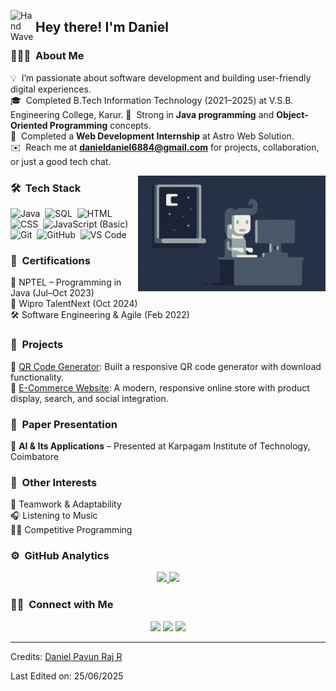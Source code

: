 <img alt="Hand Wave" src="./assets/Hand%20Wave.gif" width='40' align="left"/><h2>Hey there! I'm Daniel</h2>

### 👨🏻‍💻 &nbsp;About Me

💡 &nbsp;I’m passionate about software development and building user-friendly digital experiences.\
🎓 &nbsp;Completed B.Tech Information Technology (2021–2025) at V.S.B. Engineering College, Karur.
🌱 &nbsp;Strong in **Java programming** and **Object-Oriented Programming** concepts.\
💼 &nbsp;Completed a **Web Development Internship** at Astro Web Solution.\
✉️ &nbsp;Reach me at **danieldaniel6884@gmail.com** for projects, collaboration, or just a good tech chat.

<img alt="Night Coding" src="https://raw.githubusercontent.com/AVS1508/AVS1508/master/assets/Night-Coding.gif" align="right"/>

### 🛠 &nbsp;Tech Stack

![Java](https://img.shields.io/badge/-Java-05122A?style=flat&logo=Java&logoColor=FFA518)&nbsp;
![SQL](https://img.shields.io/badge/-SQL-05122A?style=flat&logo=sqlite&logoColor=white)&nbsp;
![HTML](https://img.shields.io/badge/-HTML-05122A?style=flat&logo=HTML5)&nbsp;
![CSS](https://img.shields.io/badge/-CSS-05122A?style=flat&logo=CSS3&logoColor=1572B6)&nbsp;
![JavaScript (Basic)](https://img.shields.io/badge/-JavaScript%20(Basic)-05122A?style=flat&logo=javascript)&nbsp;
![Git](https://img.shields.io/badge/-Git-05122A?style=flat&logo=git)&nbsp;
![GitHub](https://img.shields.io/badge/-GitHub-05122A?style=flat&logo=github)&nbsp;
![VS Code](https://img.shields.io/badge/-VS%20Code-05122A?style=flat&logo=visual-studio-code&logoColor=007ACC)

### 🧠 &nbsp;Certifications

   📘 NPTEL – Programming in Java (Jul–Oct 2023)\
   🏅 Wipro TalentNext (Oct 2024)\
   🛠️ Software Engineering & Agile (Feb 2022)

### 🚀 &nbsp;Projects

 🔗 [QR Code Generator](https://github.com/daniel17122003/QR-Code-Generator): Built a responsive QR code generator with download functionality.\
 🛒 [E-Commerce Website](https://github.com/daniel17122003/E-Commerce-Website): A modern, responsive online store with product display, search, and social integration.

### 🎤 &nbsp;Paper Presentation

 🧠 **AI & Its Applications** – Presented at Karpagam Institute of Technology, Coimbatore

### 🧩 &nbsp;Other Interests

 🤝 Teamwork & Adaptability\
 🎧 Listening to Music\
 👨‍💻 Competitive Programming

### ⚙️ &nbsp;GitHub Analytics

<p align="center">
<a href="https://github.com/daniel17122003">
  <img height="180em" src="https://github-readme-stats-eight-theta.vercel.app/api?username=daniel17122003&show_icons=true&theme=algolia&include_all_commits=true&count_private=true"/>
  <img height="180em" src="https://github-readme-stats-eight-theta.vercel.app/api/top-langs/?username=daniel17122003&layout=compact&langs_count=8&theme=algolia"/>
</a>
</p>

### 🤝🏻 &nbsp;Connect with Me

<p align="center">
<a href="mailto:danieldaniel6884@gmail.com"><img src="https://img.shields.io/badge/-danieldaniel6884@gmail.com-D14836?style=flat&logo=Gmail&logoColor=white"/></a>
<a href="https://linkedin.com/in/daniel-pavun-raj-r-460019281"><img src="https://img.shields.io/badge/-Daniel%20Pavun%20Raj%20R-0077B5?style=flat&logo=Linkedin&logoColor=white"/></a>
<a href="https://github.com/daniel17122003"><img src="https://img.shields.io/badge/-daniel17122003-181717?style=flat&logo=github&logoColor=white"/></a>
</p>

-----
Credits: [Daniel Pavun Raj R](https://github.com/daniel17122003)

Last Edited on: 25/06/2025
